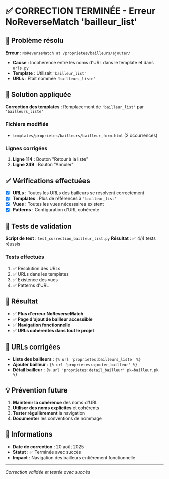 # ✅ CORRECTION TERMINÉE - Erreur NoReverseMatch 'bailleur_list'

## 🎯 Problème résolu
**Erreur** : `NoReverseMatch at /proprietes/bailleurs/ajouter/`
- **Cause** : Incohérence entre les noms d'URL dans le template et dans `urls.py`
- **Template** : Utilisait `'bailleur_list'` 
- **URLs** : Était nommée `'bailleurs_liste'`

## 🔧 Solution appliquée
**Correction des templates** : Remplacement de `'bailleur_list'` par `'bailleurs_liste'`

### Fichiers modifiés
- `templates/proprietes/bailleurs/bailleur_form.html` (2 occurrences)

### Lignes corrigées
1. **Ligne 114** : Bouton "Retour à la liste"
2. **Ligne 249** : Bouton "Annuler"

## ✅ Vérifications effectuées
- [x] **URLs** : Toutes les URLs des bailleurs se résolvent correctement
- [x] **Templates** : Plus de références à `'bailleur_list'`
- [x] **Vues** : Toutes les vues nécessaires existent
- [x] **Patterns** : Configuration d'URL cohérente

## 🧪 Tests de validation
**Script de test** : `test_correction_bailleur_list.py`
**Résultat** : ✅ 4/4 tests réussis

### Tests effectués
1. ✅ Résolution des URLs
2. ✅ URLs dans les templates  
3. ✅ Existence des vues
4. ✅ Patterns d'URL

## 🚀 Résultat
- ✅ **Plus d'erreur NoReverseMatch**
- ✅ **Page d'ajout de bailleur accessible**
- ✅ **Navigation fonctionnelle**
- ✅ **URLs cohérentes dans tout le projet**

## 📍 URLs corrigées
- **Liste des bailleurs** : `{% url 'proprietes:bailleurs_liste' %}`
- **Ajouter bailleur** : `{% url 'proprietes:ajouter_bailleur' %}`
- **Détail bailleur** : `{% url 'proprietes:detail_bailleur' pk=bailleur.pk %}`

## 💡 Prévention future
1. **Maintenir la cohérence** des noms d'URL
2. **Utiliser des noms explicites** et cohérents
3. **Tester régulièrement** la navigation
4. **Documenter** les conventions de nommage

## 📅 Informations
- **Date de correction** : 20 août 2025
- **Statut** : ✅ Terminée avec succès
- **Impact** : Navigation des bailleurs entièrement fonctionnelle

---
*Correction validée et testée avec succès*

